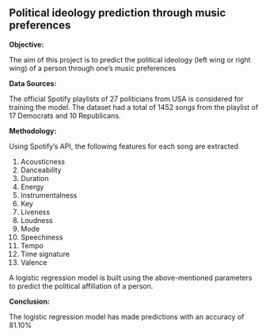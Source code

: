 ## Political ideology prediction through music preferences

**Objective:**

The aim of this project is to predict the political ideology (left wing or right wing) of a person through one’s music preferences

**Data Sources:**

The official Spotify playlists of 27 politicians from USA is considered for training the model. The dataset had a total of 1452 songs from the playlist of 17 Democrats and 10 Republicans.

**Methodology:**

Using Spotify’s API, the following features for each song are extracted
1.	Acousticness
2.	Danceability
3.	Duration
4.	Energy
5.	Instrumentalness
6.	Key
7.	Liveness
8.	Loudness
9.	Mode
10.	Speechiness
11.	Tempo
12.	Time signature
13.	Valence

A logistic regression model is built using the above-mentioned parameters to predict the political affiliation of a person.

**Conclusion:**

The logistic regression model has made predictions with an accuracy of 81.10%
